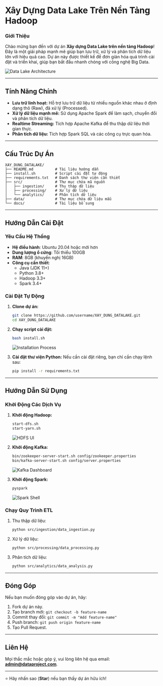 # Xây Dựng Data Lake Trên Nền Tảng Hadoop

### **Giới Thiệu**
Chào mừng bạn đến với dự án **Xây dựng Data Lake trên nền tảng Hadoop**! Đây là một giải pháp mạnh mẽ giúp bạn lưu trữ, xử lý và phân tích dữ liệu lớn với hiệu quả cao. Dự án này được thiết kế để đơn giản hóa quá trình cài đặt và triển khai, giúp bạn bắt đầu nhanh chóng với công nghệ Big Data.

![Data Lake Architecture](docs/images/data_lake_architecture.png)

---

## **Tính Năng Chính**
- **Lưu trữ linh hoạt:** Hỗ trợ lưu trữ dữ liệu từ nhiều nguồn khác nhau ở định dạng thô (Raw), đã xử lý (Processed).
- **Xử lý dữ liệu mạnh mẽ:** Sử dụng Apache Spark để làm sạch, chuyển đổi và phân tích dữ liệu.
- **Realtime Streaming:** Tích hợp Apache Kafka để thu thập dữ liệu thời gian thực.
- **Phân tích dữ liệu:** Tích hợp Spark SQL và các công cụ trực quan hóa.

---

## **Cấu Trúc Dự Án**
```plaintext
XAY_DUNG_DATALAKE/
├── README.md          # Tài liệu hướng dẫn
├── install.sh         # Script cài đặt tự động
├── requirements.txt   # Danh sách thư viện cần thiết
├── src/               # Thư mục chứa mã nguồn
│   ├── ingestion/     # Thu thập dữ liệu
│   ├── processing/    # Xử lý dữ liệu
│   └── analytics/     # Phân tích dữ liệu
├── data/              # Thư mục chứa dữ liệu mẫu
└── docs/              # Tài liệu bổ sung
```

---

## **Hướng Dẫn Cài Đặt**
### **Yêu Cầu Hệ Thống**
- **Hệ điều hành**: Ubuntu 20.04 hoặc mới hơn
- **Dung lượng ổ cứng**: Tối thiểu 100GB
- **RAM**: 8GB (khuyến nghị 16GB)
- **Công cụ cần thiết**:
  - Java (JDK 11+)
  - Python 3.8+
  - Hadoop 3.3+
  - Spark 3.4+

### **Cài Đặt Tự Động**
1. **Clone dự án:**
   ```bash
   git clone https://github.com/username/XAY_DUNG_DATALAKE.git
   cd XAY_DUNG_DATALAKE
   ```
2. **Chạy script cài đặt:**
   ```bash
   bash install.sh
   ```
   ![Installation Process](docs/images/installation_process.png)

3. **Cài đặt thư viện Python:**
   Nếu cần cài đặt riêng, bạn chỉ cần chạy lệnh sau:
   ```bash
   pip install -r requirements.txt
   ```

---

## **Hướng Dẫn Sử Dụng**
### **Khởi Động Các Dịch Vụ**
1. **Khởi động Hadoop:**
   ```bash
   start-dfs.sh
   start-yarn.sh
   ```
   ![HDFS UI](docs/images/hdfs_ui.png)

2. **Khởi động Kafka:**
   ```bash
   bin/zookeeper-server-start.sh config/zookeeper.properties
   bin/kafka-server-start.sh config/server.properties
   ```
   ![Kafka Dashboard](docs/images/kafka_dashboard.png)

3. **Khởi động Spark:**
   ```bash
   pyspark
   ```
   ![Spark Shell](docs/images/spark_shell.png)

### **Chạy Quy Trình ETL**
1. Thu thập dữ liệu:
   ```bash
   python src/ingestion/data_ingestion.py
   ```
2. Xử lý dữ liệu:
   ```bash
   python src/processing/data_processing.py
   ```
3. Phân tích dữ liệu:
   ```bash
   python src/analytics/data_analysis.py
   ```

---

## **Đóng Góp**
Nếu bạn muốn đóng góp vào dự án, hãy:
1. Fork dự án này.
2. Tạo branch mới: `git checkout -b feature-name`
3. Commit thay đổi: `git commit -m "Add feature-name"`
4. Push branch: `git push origin feature-name`
5. Tạo Pull Request.

---

## **Liên Hệ**
Mọi thắc mắc hoặc góp ý, vui lòng liên hệ qua email: **admin@dataproject.com**.

---

⭐ Hãy nhấn sao (**Star**) nếu bạn thấy dự án hữu ích!
